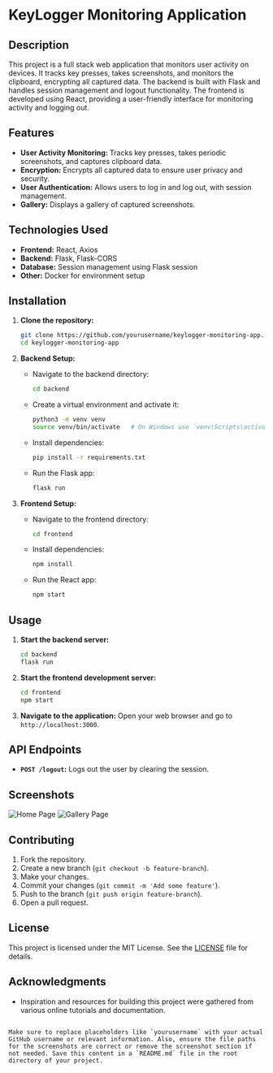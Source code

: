 # KeyLogger Monitoring Application

## Description

This project is a full stack web application that monitors user activity on devices. It tracks key presses, takes screenshots, and monitors the clipboard, encrypting all captured data. The backend is built with Flask and handles session management and logout functionality. The frontend is developed using React, providing a user-friendly interface for monitoring activity and logging out.

## Features

- **User Activity Monitoring:** Tracks key presses, takes periodic screenshots, and captures clipboard data.
- **Encryption:** Encrypts all captured data to ensure user privacy and security.
- **User Authentication:** Allows users to log in and log out, with session management.
- **Gallery:** Displays a gallery of captured screenshots.

## Technologies Used

- **Frontend:** React, Axios
- **Backend:** Flask, Flask-CORS
- **Database:** Session management using Flask session
- **Other:** Docker for environment setup

## Installation

1. **Clone the repository:**
   ```bash
   git clone https://github.com/yourusername/keylogger-monitoring-app.git
   cd keylogger-monitoring-app
   ```

2. **Backend Setup:**
   - Navigate to the backend directory:
     ```bash
     cd backend
     ```
   - Create a virtual environment and activate it:
     ```bash
     python3 -m venv venv
     source venv/bin/activate   # On Windows use `venv\Scripts\activate`
     ```
   - Install dependencies:
     ```bash
     pip install -r requirements.txt
     ```
   - Run the Flask app:
     ```bash
     flask run
     ```

3. **Frontend Setup:**
   - Navigate to the frontend directory:
     ```bash
     cd frontend
     ```
   - Install dependencies:
     ```bash
     npm install
     ```
   - Run the React app:
     ```bash
     npm start
     ```

## Usage

1. **Start the backend server:**
   ```bash
   cd backend
   flask run
   ```

2. **Start the frontend development server:**
   ```bash
   cd frontend
   npm start
   ```

3. **Navigate to the application:**
   Open your web browser and go to `http://localhost:3000`.

## API Endpoints

- **`POST /logout`:** Logs out the user by clearing the session.

## Screenshots

![Home Page](./screenshots/home.png)
![Gallery Page](./screenshots/gallery.png)

## Contributing

1. Fork the repository.
2. Create a new branch (`git checkout -b feature-branch`).
3. Make your changes.
4. Commit your changes (`git commit -m 'Add some feature'`).
5. Push to the branch (`git push origin feature-branch`).
6. Open a pull request.

## License

This project is licensed under the MIT License. See the [LICENSE](LICENSE) file for details.

## Acknowledgments

- Inspiration and resources for building this project were gathered from various online tutorials and documentation.

```

Make sure to replace placeholders like `yourusername` with your actual GitHub username or relevant information. Also, ensure the file paths for the screenshots are correct or remove the screenshot section if not needed. Save this content in a `README.md` file in the root directory of your project.

